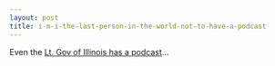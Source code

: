 ```yaml
---
layout: post
title: i-m-i-the-last-person-in-the-world-not-to-have-a-podcast
---
```

Even the [Lt. Gov of Illinois has a
podcast](http://standingupforillinois.org/news/podcast.php "Lt. Gov of Illinois podcast")…
